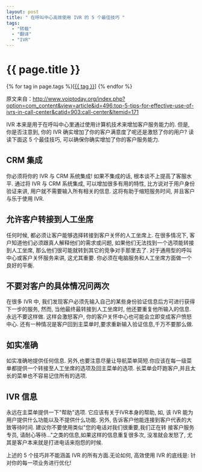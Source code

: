 ```yaml
---
layout: post
title: " 在呼叫中心高效使用 IVR 的 5 个最佳技巧 "
tags:
  - "转载"
  - "翻译"
  - "IVR"
---
```


# {{ page.title }}

<div class="tags">
{% for tag in page.tags %}[<a class="tag" href="/tags.html#{{ tag }}">{{ tag }}</a>] {% endfor %}
</div>


原文来自：http://www.voiptoday.org/index.php?option=com_content&view=article&id=496:top-5-tips-for-effective-use-of-ivrs-in-call-center&catid=903:call-center&Itemid=171


IVR 本来是用于在呼叫中心里通过使用计算机技术来增加客户服务能力的. 但是, 你是否注意到, 你的 IVR 确实增加了你的客户满意度了呢还是激怒了你的用户? 读读下面这 5 个最佳技巧, 可以确保你确实增加了你的客户服务能力.

## CRM 集成

你必须将你的 IVR 与 CRM 系统集成! 如果不集成的话, 根本谈不上提高了客服水平. 通过将 IVR 与 CRM 系统集成, 可以增加很多有用的特性, 比方说对于用户身份验证来讲, 用户就不需要输入所有相关的信息. 这将有助于缩短服务时间, 并且客户与乐于使用 IVR.

## 允许客户转接到人工坐席

任何时候, 都必须让客户能够选择转接到客户关怀的人工坐席上. 在很多情况下, 客户知道他们必须跟真人解释他们的需求或问题, 如果他们无法找到一个选项能转接到人工坐席, 那么他们很可能就转到其它的竞争对手那里去了. 对于通用型的呼叫中心或客户关怀服务来讲, 这尤其重要. 你必须在电脑服务和人工坐席方面做一个良好的平衡.

## 不要对客户的具体情况问两次

在很多 IVR 中, 我们发现客户必须先输入自己的某些身份验证信息后方可进行获得下一步的服务, 然而, 当他最终最转接到人工坐席时, 他还要重复他所输入的信息. 永远不要这样做. 这样会激怒客户, 你的客户关怀中心也可能会立即变成客户愤怒中心. 还有一种情况是客户回到主菜单时,要求重新输入验证信息,千万不要那么做.

## 如实准确

如实准确地提供任何信息. 另外,也要注意尽量让导航菜单简短.你应该在每一级菜单都提供一个转接至人工坐席的选项及回主菜单的选项. 长菜单会吓跑客户,并且太长的菜单也不容易记住所有的选项.

## IVR 信息

永远在主菜单提供一下"帮助"选项. 它应该有关于IVR本身的帮助, 如, 该 IVR 能为用户提供什么功能以及不提供什么功能. 另外, 告诉客户他能连接到客户代表的大致等待时间. 建议你不要使用类似"您的电话对我们很重要,我们正在转 接客户服务专员, 请耐心等待..."之类的信息,如果这样的信息重复很多次, 没准就会发怒了, 尤其是客户本来就是打进电话来抱怨的时候.


上述的 5 个技巧并不能涵盖 IVR 的所有方面.无论如何, 高效使用 IVR 的底线是: 针对你的每一项业务进行优化!


